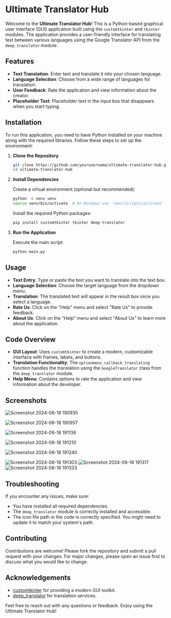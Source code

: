 # Ultimate Translator Hub

Welcome to the **Ultimate Translator Hub**! This is a Python-based graphical user interface (GUI) application built using the `customtkinter` and `tkinter` modules. The application provides a user-friendly interface for translating text between various languages using the Google Translator API from the `deep_translator` module.

## Features

- **Text Translation**: Enter text and translate it into your chosen language.
- **Language Selection**: Choose from a wide range of languages for translation.
- **User Feedback**: Rate the application and view information about the creator.
- **Placeholder Text**: Placeholder text in the input box that disappears when you start typing.

## Installation

To run this application, you need to have Python installed on your machine along with the required libraries. Follow these steps to set up the environment:

1. **Clone the Repository**

    ```sh
    git clone https://github.com/yourusername/ultimate-translator-hub.git
    cd ultimate-translator-hub
    ```

2. **Install Dependencies**

    Create a virtual environment (optional but recommended):

    ```sh
    python -m venv venv
    source venv/bin/activate  # On Windows use `venv\Scripts\activate`
    ```

    Install the required Python packages:

    ```sh
    pip install customtkinter tkinter deep-translator
    ```

3. **Run the Application**

    Execute the main script:

    ```sh
    python main.py
    ```

## Usage

- **Text Entry**: Type or paste the text you want to translate into the text box.
- **Language Selection**: Choose the target language from the dropdown menu.
- **Translation**: The translated text will appear in the result box once you select a language.
- **Rate Us**: Click on the "Help" menu and select "Rate Us" to provide feedback.
- **About Us**: Click on the "Help" menu and select "About Us" to learn more about the application.

## Code Overview

- **GUI Layout**: Uses `customtkinter` to create a modern, customizable interface with frames, labels, and buttons.
- **Translation Functionality**: The `optionmenu_callback_translating` function handles the translation using the `GoogleTranslator` class from the `deep_translator` module.
- **Help Menu**: Contains options to rate the application and view information about the developer.

## Screenshots
![Screenshot 2024-08-18 190935](https://github.com/user-attachments/assets/8312b4de-65d1-4d57-a9e5-66ed4d12cfe6)

![Screenshot 2024-08-18 190957](https://github.com/user-attachments/assets/dc905fb3-758a-440b-a2dd-388704911909)

![Screenshot 2024-08-18 191136](https://github.com/user-attachments/assets/c42cbf45-fecc-497a-951b-57fcfdc3a9d6)

![Screenshot 2024-08-18 191210](https://github.com/user-attachments/assets/a9c5070c-27cb-42a1-955b-15b0b797a25f)

![Screenshot 2024-08-18 191240](https://github.com/user-attachments/assets/14380925-5818-40ea-b087-fac5aff57720)

![Screenshot 2024-08-18 191303](https://github.com/user-attachments/assets/5a211719-5e86-4ba4-a3e7-e0709a00a5f8)
![Screenshot 2024-08-18 191317](https://github.com/user-attachments/assets/5f9c2581-8a31-4d8c-a523-e7a65bbf623c)
![Screenshot 2024-08-18 191333](https://github.com/user-attachments/assets/c4c31a3a-58f1-4e39-bdf7-c683f0847fe1)

## Troubleshooting

If you encounter any issues, make sure:
- You have installed all required dependencies.
- The `deep_translator` module is correctly installed and accessible.
- The icon file path in the code is correctly specified. You might need to update it to match your system's path.

## Contributing

Contributions are welcome! Please fork the repository and submit a pull request with your changes. For major changes, please open an issue first to discuss what you would like to change.

## Acknowledgements

- [customtkinter](https://github.com/pepperoni456/customtkinter) for providing a modern GUI toolkit.
- [deep_translator](https://pypi.org/project/deep-translator/) for translation services.

Feel free to reach out with any questions or feedback. Enjoy using the Ultimate Translator Hub!
